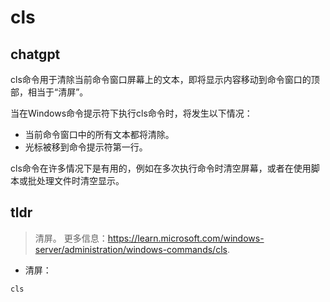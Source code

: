 # cls 
## chatgpt 
cls命令用于清除当前命令窗口屏幕上的文本，即将显示内容移动到命令窗口的顶部，相当于“清屏”。

当在Windows命令提示符下执行cls命令时，将发生以下情况：

- 当前命令窗口中的所有文本都将清除。
- 光标被移到命令提示符第一行。

cls命令在许多情况下是有用的，例如在多次执行命令时清空屏幕，或者在使用脚本或批处理文件时清空显示。 

## tldr 
 
> 清屏。
> 更多信息：<https://learn.microsoft.com/windows-server/administration/windows-commands/cls>.

- 清屏：

`cls`
